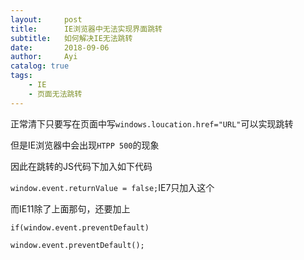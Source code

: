 ```yaml
---
layout:		post
title:		IE浏览器中无法实现界面跳转
subtitle:	如何解决IE无法跳转
date:		2018-09-06
author:		Ayi
catalog: true
tags:
	- IE
	- 页面无法跳转
---
```



正常清下只要写在页面中写`windows.loucation.href="URL"`可以实现跳转

但是IE浏览器中会出现`HTPP 500`的现象

因此在跳转的JS代码下加入如下代码

`window.event.returnValue = false;`IE7只加入这个

而IE11除了上面那句，还要加上

`if(window.event.preventDefault)`

`window.event.preventDefault();`
